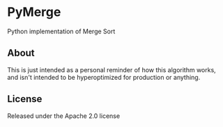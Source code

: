 # PyMerge

Python implementation of Merge Sort

## About

This is just intended as a personal reminder of how this algorithm works, and isn't intended to be hyperoptimized for
production or anything.

## License

Released under the Apache 2.0 license
